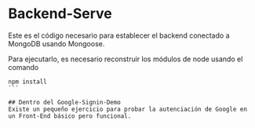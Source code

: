 # Backend-Serve

Este es el código necesario para establecer el backend conectado a MongoDB usando Mongoose.

Para ejecutarlo, es necesario reconstruir los módulos de node usando el comando 

````
npm install
```

## Dentro del Google-Signin-Demo
Existe un pequeño ejercicio para probar la autenciación de Google en un Front-End básico pero funcional.